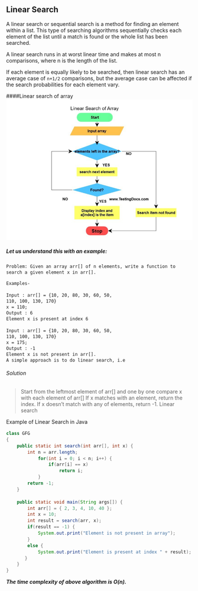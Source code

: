 ## Linear Search

A linear search or sequential search is a method for finding an element within a list. This type of searching algorithms sequentially checks each element of the list until a match is found or the whole list has been searched.

A linear search runs in at worst linear time and makes at most n comparisons, where n is the length of the list.

If each element is equally likely to be searched, then linear search has an average case of `n+1/2` comparisons, but the average case can be affected if the search probabilities for each element vary.


####Linear search of array
  ![image](../assets/images/search_algos/linear-search-flow-chart.jpeg)


##### Let us understand this with an example:

```
Problem: Given an array arr[] of n elements, write a function to search a given element x in arr[].
```

```
Examples-

Input : arr[] = {10, 20, 80, 30, 60, 50,
110, 100, 130, 170}
x = 110;
Output : 6
Element x is present at index 6

Input : arr[] = {10, 20, 80, 30, 60, 50,
110, 100, 130, 170}
x = 175;
Output : -1
Element x is not present in arr[].
A simple approach is to do linear search, i.e

```

###### Solution
>Start from the leftmost element of arr[] and one by one compare x with each element of arr[]
If x matches with an element, return the index.
If x doesn’t match with any of elements, return -1.
Linear search

Example of Linear Search in Java

```java
class GFG  
{  
    public static int search(int arr[], int x) {
        int n = arr.length;
            for(int i = 0; i < n; i++) {
                if(arr[i] == x)
                    return i;
            }
        return -1;
    }

    public static void main(String args[]) {
        int arr[] = { 2, 3, 4, 10, 40 };  
        int x = 10;
        int result = search(arr, x); 
        if(result == -1) {
            System.out.print("Element is not present in array"); 
        }    
        else {
            System.out.print("Element is present at index " + result); 
       }
    }   
}
```

_**The time complexity of above algorithm is O(n).**_